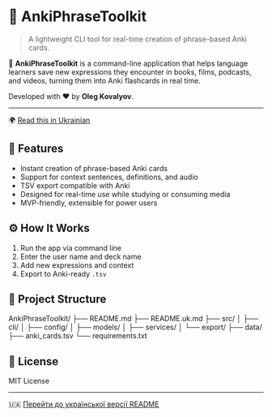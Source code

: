 # 🧠 AnkiPhraseToolkit

> A lightweight CLI tool for real-time creation of phrase-based Anki cards.

📘 **AnkiPhraseToolkit** is a command-line application that helps language learners save new expressions they encounter in books, films, podcasts, and videos, turning them into Anki flashcards in real time.

Developed with ❤️ by **Oleg Kovalyov**.

---

🌍 [Read this in Ukrainian](README.uk.md)

## 🚀 Features

- Instant creation of phrase-based Anki cards
- Support for context sentences, definitions, and audio
- TSV export compatible with Anki
- Designed for real-time use while studying or consuming media
- MVP-friendly, extensible for power users

## ⚙️ How It Works

1. Run the app via command line
2. Enter the user name and deck name
3. Add new expressions and context
4. Export to Anki-ready `.tsv`

## 📂 Project Structure

AnkiPhraseToolkit/
├── README.md
├── README.uk.md
├── src/
│ ├── cli/
│ ├── config/
│ ├── models/
│ ├── services/
│ └── export/
├── data/
├── anki_cards.tsv
└── requirements.txt


## 📄 License

MIT License

---

🇺🇦 [Перейти до української версії README](README.uk.md)

